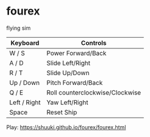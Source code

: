 # fourex

flying sim

| Keyboard     | Controls |
|--------------|----------|
| W / S        | Power Forward/Back |
| A / D        | Slide Left/Right |
| R / T        | Slide Up/Down |
| Up / Down    | Pitch Forward/Back |
| Q / E        | Roll counterclockwise/Clockwise |
| Left / Right | Yaw Left/Right |
| Space        | Reset Ship |

Play: https://shuuki.github.io/fourex/fourex.html

